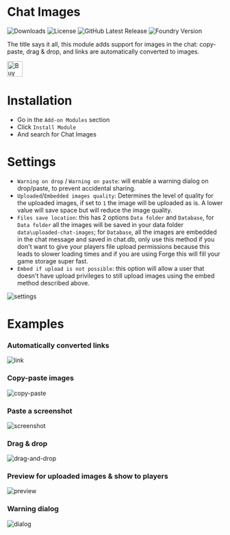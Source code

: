 # Chat Images
![Downloads](https://img.shields.io/github/downloads/bmarian/chat-images/total?style=for-the-badge)
![License](https://img.shields.io/github/license/bmarian/chat-images?style=for-the-badge)
![GitHub Latest Release](https://img.shields.io/github/release/bmarian/chat-images?style=for-the-badge)
![Foundry Version](https://img.shields.io/badge/FoundryVTT-0.7.5-blueviolet?style=for-the-badge)

The title says it all, this module adds support for images in the chat: copy-paste, drag & drop, and links are automatically converted to images.

<a href='https://ko-fi.com/O4O72IHXC' target='_blank'><img height='36' style='border:0px;height:36px;' src='https://cdn.ko-fi.com/cdn/kofi4.png?v=2' border='0' alt='Buy Me a Coffee at ko-fi.com' /></a>

# Installation
- Go in the `Add-on Modules` section
- Click `Install Module`
- And search for Chat Images

# Settings
 - `Warning on drop` / `Warning on paste`: will enable a warning dialog on drop/paste, to prevent accidental sharing.
 - `Uploaded`/`Embedded images quality`: Determines the level of quality for the uploaded images, if set to `1` the image will be uploaded as is. A lower value will save space but will reduce the image quality.
 - `Files save location`: this has 2 options `Data folder` and `Database`, for `Data folder` all the images will be saved in your data folder `data\uploaded-chat-images`; for `Database`, all the images are embedded in the chat message and saved in chat.db, only use this method if you don't want to give your players file upload permissions because this leads to slower loading times and if you are using Forge this will fill your game storage super fast.
 - `Embed if upload is not possible`: this option will allow a user that doesn't have upload privileges to still upload images using the embed method described above.

![settings](https://i.imgur.com/YG3VKPR.png)

# Examples
### Automatically converted links
![link](https://i.imgur.com/2g1lhod.gif)

### Copy-paste images
![copy-paste](https://i.imgur.com/iTRWPSS.gif)

### Paste a screenshot
![screenshot](https://i.imgur.com/psfNXnY.gif)

### Drag & drop
![drag-and-drop](https://i.imgur.com/1DFAjQl.gif)

### Preview for uploaded images & show to players
![preview](https://i.imgur.com/eT7vaY7.gif)

### Warning dialog
![dialog](https://i.imgur.com/bTV4rnl.gif)
